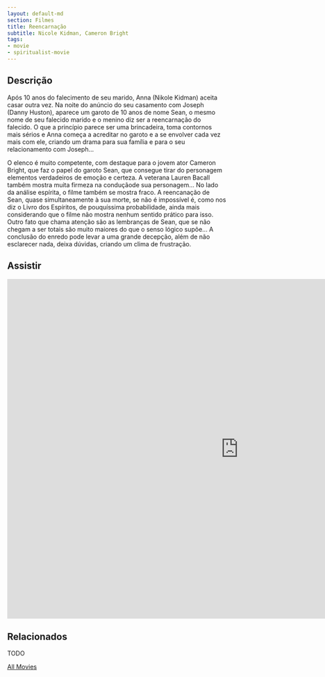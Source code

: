 ```yaml
---
layout: default-md
section: Filmes
title: Reencarnação
subtitle: Nicole Kidman, Cameron Bright
tags: 
- movie
- spiritualist-movie
---
```


## Descrição
Após 10 anos do falecimento de seu marido, Anna (Nikole Kidman) aceita casar outra vez. Na noite do anúncio do seu casamento com Joseph (Danny Huston), aparece um garoto de 10 anos de nome Sean, o mesmo nome de seu falecido marido e o menino diz ser a reencarnação do falecido. O que a princípio parece ser uma brincadeira, toma contornos mais sérios e Anna começa a acreditar no garoto e a se envolver cada vez mais com ele, criando um drama para sua família e para o seu relacionamento com Joseph...

O elenco é muito competente, com destaque para o jovem ator Cameron Bright, que faz o papel do garoto Sean, que consegue tirar do personagem elementos verdadeiros de emoção e certeza. A veterana Lauren Bacall também mostra muita firmeza na conduçãode sua personagem... No lado da análise espírita, o filme também se mostra fraco. A reencanação de Sean, quase simultaneamente à sua morte, se não é impossível é, como nos diz o Livro dos Espíritos, de pouquíssima probabilidade, ainda mais considerando que o filme não mostra nenhum sentido prático para isso. Outro fato que chama atenção são as lembranças de Sean, que se não chegam a ser totais são muito maiores do que o senso lógico supõe... A conclusão do enredo pode levar a uma grande decepção, além de não esclarecer nada, deixa dúvidas, criando um clima de frustração.

## Assistir
<iframe width="1064" height="781" src="https://www.youtube.com/embed/pOP30Nkjkl4" frameborder="0" allow="accelerometer; autoplay; encrypted-media; gyroscope; picture-in-picture" allowfullscreen></iframe>

## Relacionados
TODO


<a href="/movies" class="button">All Movies</a>